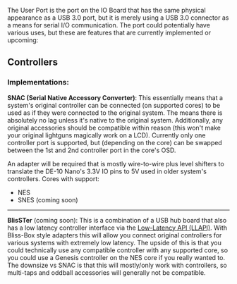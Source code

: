 The User Port is the port on the IO Board that has the same physical appearance as a USB 3.0 port, but it is merely using a USB 3.0 connector as a means for serial I/O communication. The port could potentially have various uses, but these are features that are currently implemented or upcoming:

## Controllers
### Implementations:
**SNAC (Serial Native Accessory Converter)**: This essentially means that a system's original controller can be connected (on supported cores) to be used as if they were connected to the original system. The means there is absolutely no lag unless it's native to the original system. Additionally, any original accessories should be compatible within reason (this won't make your original lightguns magically work on a LCD). Currently only one controller port is supported, but (depending on the core) can be swapped between the 1st and 2nd controller port in the core's OSD.

An adapter will be required that is mostly wire-to-wire plus level shifters to translate the DE-10 Nano's 3.3V IO pins to 5V used in older system's controllers.
Cores with support:
* NES
* SNES (coming soon)

***

**BlisSTer** (coming soon): This is a combination of a USB hub board that also has a low latency controller interface via the [Low-Latency API (LLAPI)](https://github.com/Kitrinx/LLAPI). With Bliss-Box style adapters this will allow you connect original controllers for various systems with extremely low latency. The upside of this is that you could technically use any compatible controller with any supported core, so you could use a Genesis controller on the NES core if you really wanted to. The downsize vs SNAC is that this will mostly/only work with controllers, so multi-taps and oddball accessories will generally not be compatible.